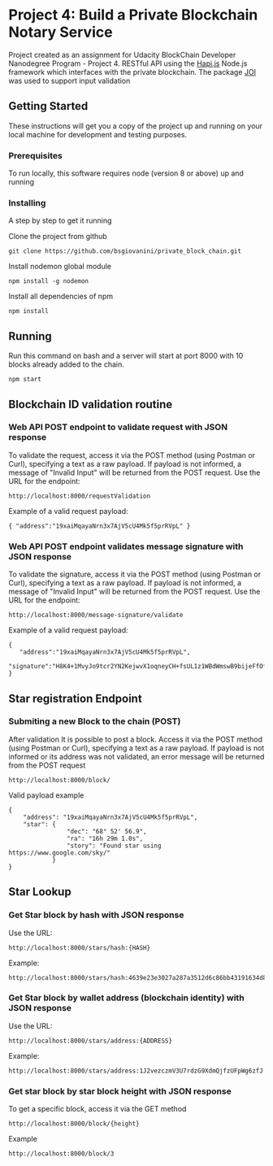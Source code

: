 # Project 4: Build a Private Blockchain Notary Service

Project created as an assignment for Udacity BlockChain Developer Nanodegree Program - Project 4.
RESTful API using the [Hapi.js](https://hapijs.com) Node.js framework which interfaces with the private blockchain. The package [JOI](https://github.com/hapijs/joi) was used to support input validation

## Getting Started

These instructions will get you a copy of the project up and running on your local machine for development and testing purposes.

### Prerequisites

To run locally, this software requires node (version 8 or above) up and running

### Installing

A step by step to get it running

Clone the project from github

```
git clone https://github.com/bsgiovanini/private_block_chain.git
```

Install nodemon global module

```
npm install -g nodemon
```

Install all dependencies of npm

```
npm install
```

## Running

Run this command on bash and a server will start at port 8000 with 10 blocks already added to the chain.

```
npm start
```

## Blockchain ID validation routine

### Web API POST endpoint to validate request with JSON response

To validate the request, access it via the POST method (using Postman or Curl), specifying a text as a raw payload. If payload is not informed, a message of "Invalid Input" will be returned from the POST request. Use the URL for the endpoint:

```
http://localhost:8000/requestValidation
```

Example of a valid request payload:

```
{ "address":"19xaiMqayaNrn3x7AjV5cU4Mk5f5prRVpL" }
```

### Web API POST endpoint validates message signature with JSON response

To validate the signature, access it via the POST method (using Postman or Curl), specifying a text as a raw payload. If payload is not informed, a message of "Invalid Input" will be returned from the POST request. Use the URL for the endpoint:

```
http://localhost:8000/message-signature/validate
```

Example of a valid request payload:

```
{
   "address":"19xaiMqayaNrn3x7AjV5cU4Mk5f5prRVpL",
   "signature":"H8K4+1MvyJo9tcr2YN2KejwvX1oqneyCH+fsUL1z1WBdWmswB9bijeFfOfMqK68kQ5RO6ZxhomoXQG3fkLaBl+Q="
}
```

## Star registration Endpoint

### Submiting a new Block to the chain (POST)

After validation It is possible to post a block. Access it via the POST method (using Postman or Curl), specifying a text as a raw payload. If payload is not informed or its address was not validated, an error message will be returned from the POST request

```
http://localhost:8000/block/
```

Valid payload example

```
{
    "address": "19xaiMqayaNrn3x7AjV5cU4Mk5f5prRVpL",
    "star": {
                "dec": "68° 52' 56.9",
                "ra": "16h 29m 1.0s",
                "story": "Found star using https://www.google.com/sky/"
            }
}

```

## Star Lookup

### Get Star block by hash with JSON response

Use the URL:

```
http://localhost:8000/stars/hash:{HASH}
```

Example:

```
http://localhost:8000/stars/hash:4639e23e3027a287a3512d6c86bb43191634d8083c1ae2e458fc45dd3987feac
```

### Get Star block by wallet address (blockchain identity) with JSON response

Use the URL:

```
http://localhost:8000/stars/address:{ADDRESS}
```

Example:

```
http://localhost:8000/stars/address:1J2vezczmV3U7rdzG9XdmQjfzUFpWg6zfJ
```

### Get star block by star block height with JSON response

To get a specific block, access it via the GET method

```
http://localhost:8000/block/{height}
```

Example

```
http://localhost:8000/block/3
```
